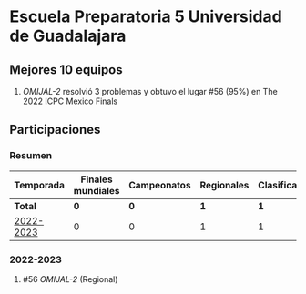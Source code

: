 # Escuela Preparatoria 5 Universidad de Guadalajara

## Mejores 10 equipos

1. _OMIJAL-2_ resolvió 3 problemas y obtuvo el lugar #56 (95%) en The 2022 ICPC Mexico Finals

## Participaciones

### Resumen

| Temporada | Finales mundiales | Campeonatos | Regionales | Clasificatorios | Equipos |
| --- | --- | --- | --- | --- | --- |
| **Total** | **0** | **0** | **1** | **1** | **1** |
| [2022-2023](#2022-2023) | 0 | 0 | 1 | 1 | 1 |

### 2022-2023

1. #56 _OMIJAL-2_ (Regional)



